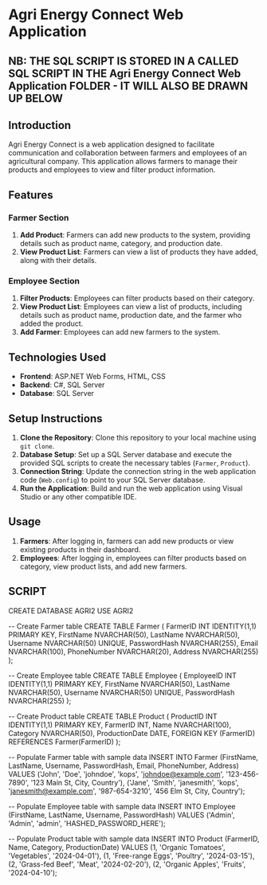 # Agri Energy Connect Web Application

## NB: THE SQL SCRIPT IS STORED IN A CALLED SQL SCRIPT  IN THE Agri Energy Connect Web Application FOLDER - IT WILL ALSO BE DRAWN UP BELOW
## Introduction

Agri Energy Connect is a web application designed to facilitate communication and collaboration between farmers and employees of an agricultural company. This application allows farmers to manage their products and employees to view and filter product information.

## Features

### Farmer Section

1. **Add Product**: Farmers can add new products to the system, providing details such as product name, category, and production date.
2. **View Product List**: Farmers can view a list of products they have added, along with their details.

### Employee Section

1. **Filter Products**: Employees can filter products based on their category.
2. **View Product List**: Employees can view a list of products, including details such as product name, production date, and the farmer who added the product.
3. **Add Farmer**: Employees can add new farmers to the system.

## Technologies Used

- **Frontend**: ASP.NET Web Forms, HTML, CSS
- **Backend**: C#, SQL Server
- **Database**: SQL Server

## Setup Instructions

1. **Clone the Repository**: Clone this repository to your local machine using `git clone`.
2. **Database Setup**: Set up a SQL Server database and execute the provided SQL scripts to create the necessary tables (`Farmer`, `Product`).
3. **Connection String**: Update the connection string in the web application code (`Web.config`) to point to your SQL Server database.
4. **Run the Application**: Build and run the web application using Visual Studio or any other compatible IDE.

## Usage

1. **Farmers**: After logging in, farmers can add new products or view existing products in their dashboard.
2. **Employees**: After logging in, employees can filter products based on category, view product lists, and add new farmers.


## SCRIPT

CREATE DATABASE AGRI2
USE AGRI2

-- Create Farmer table
CREATE TABLE Farmer (
    FarmerID INT IDENTITY(1,1) PRIMARY KEY,
    FirstName NVARCHAR(50),
    LastName NVARCHAR(50),
    Username NVARCHAR(50) UNIQUE,
    PasswordHash NVARCHAR(255),
    Email NVARCHAR(100),
    PhoneNumber NVARCHAR(20),
    Address NVARCHAR(255)
);

-- Create Employee table
CREATE TABLE Employee (
    EmployeeID INT IDENTITY(1,1) PRIMARY KEY,
    FirstName NVARCHAR(50),
    LastName NVARCHAR(50),
    Username NVARCHAR(50) UNIQUE,
    PasswordHash NVARCHAR(255)
);

-- Create Product table
CREATE TABLE Product (
    ProductID INT IDENTITY(1,1) PRIMARY KEY,
    FarmerID INT,
    Name NVARCHAR(100),
    Category NVARCHAR(50),
    ProductionDate DATE,
    FOREIGN KEY (FarmerID) REFERENCES Farmer(FarmerID)
);



-- Populate Farmer table with sample data
INSERT INTO Farmer (FirstName, LastName, Username, PasswordHash, Email, PhoneNumber, Address) VALUES
('John', 'Doe', 'johndoe', 'kops', 'johndoe@example.com', '123-456-7890', '123 Main St, City, Country'),
('Jane', 'Smith', 'janesmith', 'kops', 'janesmith@example.com', '987-654-3210', '456 Elm St, City, Country');

-- Populate Employee table with sample data
INSERT INTO Employee (FirstName, LastName, Username, PasswordHash) VALUES
('Admin', 'Admin', 'admin', 'HASHED_PASSWORD_HERE');

-- Populate Product table with sample data
INSERT INTO Product (FarmerID, Name, Category, ProductionDate) VALUES
(1, 'Organic Tomatoes', 'Vegetables', '2024-04-01'),
(1, 'Free-range Eggs', 'Poultry', '2024-03-15'),
(2, 'Grass-fed Beef', 'Meat', '2024-02-20'),
(2, 'Organic Apples', 'Fruits', '2024-04-10');



